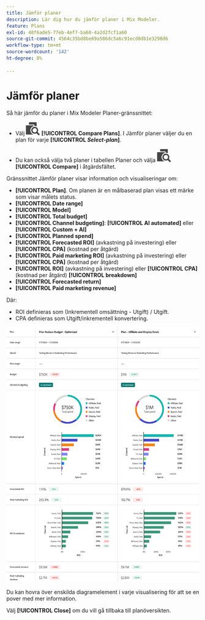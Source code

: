 ```yaml
---
title: Jämför planer
description: Lär dig hur du jämför planer i Mix Modeler.
feature: Plans
exl-id: 40f6ade5-77eb-4ef7-ba60-4a2d2fcf1a60
source-git-commit: 4564c35bd8be69a586dc5a6c91ecd0db1e3298d6
workflow-type: tm+mt
source-wordcount: '142'
ht-degree: 0%

---
```


# Jämför planer

Så här jämför du planer i Mix Modeler Planer-gränssnittet:

* Välj ![Jämför](/help/assets/icons/Compare.svg) **[!UICONTROL Compare Plans]**. I Jämför planer väljer du en plan för varje **[!UICONTROL _Select-plan_]**.

* Du kan också välja två planer i tabellen Planer och välja ![Jämför](/help/assets/icons/Compare.svg) **[!UICONTROL Compare]** i åtgärdsfältet.

Gränssnittet Jämför planer visar information och visualiseringar om:

* **[!UICONTROL Plan]**. Om planen är en målbaserad plan visas ett märke som visar målets status.
* **[!UICONTROL Date range]**
* **[!UICONTROL Model]**
* **[!UICONTROL Total budget]**
* **[!UICONTROL Channel budgeting]**: **[!UICONTROL AI automated]** eller **[!UICONTROL Custom + AI]**
* **[!UICONTROL Planned spend]**
* **[!UICONTROL Forecasted ROI]** (avkastning på investering) eller **[!UICONTROL CPA]** (kostnad per åtgärd)
* **[!UICONTROL Paid marketing ROI]** (avkastning på investering) eller **[!UICONTROL CPA]** (kostnad per åtgärd)
* **[!UICONTROL ROI]** (avkastning på investering) eller **[!UICONTROL CPA]** (kostnad per åtgärd) **[!UICONTROL breakdown]**
* **[!UICONTROL Forecasted return]**
* **[!UICONTROL Paid marketing revenue]**

Där:

* ROI definieras som (Inkrementell omsättning - Utgift) / Utgift.
* CPA definieras som Utgift/inkrementell konvertering.


![Jämför planer](/help/assets/compare-plans.png)

Du kan hovra över enskilda diagramelement i varje visualisering för att se en pover med mer information.

Välj **[!UICONTROL Close]** om du vill gå tillbaka till planöversikten.
